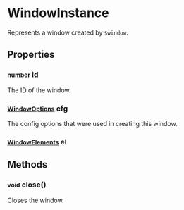 # WindowInstance

Represents a window created by `$window`.

## Properties

### <small>number</small> id
The ID of the window.
### <small>[WindowOptions](api/interfaces/WindowOptions.md)</small> cfg
The config options that were used in creating this window.
### <small>[WindowElements](api/interfaces/WindowElements.md)</small> el

## Methods

### <small>void</small> close()
Closes the window.
